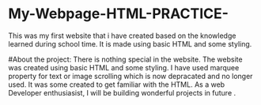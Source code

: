 # My-Webpage-HTML-PRACTICE-
This was my first website that i have created based on the knowledge learned during school time. It is made using basic HTML and some styling.




#About the project:
There is nothing special in the website. The website was created using basic HTML and some styling. I have used marquee property for text or image scrolling which is now depracated and no longer used. It was some created to get familiar with the HTML. As a web Developer enthusiasist, I will be building wonderful projects in future .
